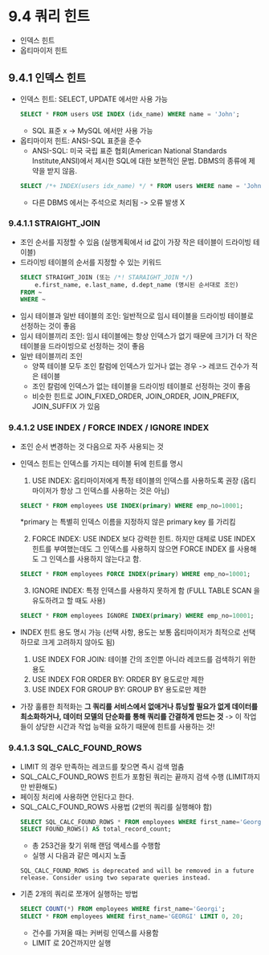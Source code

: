 # 9.4 쿼리 힌트
- 인덱스 힌트
- 옵티마이저 힌트
## 9.4.1 인덱스 힌트
- 인덱스 힌트: SELECT, UPDATE 에서만 사용 가능
    ```sql
    SELECT * FROM users USE INDEX (idx_name) WHERE name = 'John';
    ```
    - SQL 표준 x -> MySQL 에서만 사용 가능
- 옵티마이저 힌트: ANSI-SQL 표준을 준수
    - ANSI-SQL: 미국 국립 표준 협회(American National Standards Institute,ANSI)에서 제시한 SQL에 대한 보편적인 문법. DBMS의 종류에 제약을 받지 않음.
  ```sql
  SELECT /*+ INDEX(users idx_name) */ * FROM users WHERE name = 'John';
  ```
  - 다른 DBMS 에서는 주석으로 처리됨 -> 오류 발생 X

### 9.4.1.1 STRAIGHT_JOIN
- 조인 순서를 지정할 수 있음 (실행계획에서 id 값이 가장 작은 테이블이 드라이빙 테이블)
- 드라이빙 테이블의 순서를 지정할 수 있는 키워드
    ```sql
    SELECT STRAIGHT_JOIN (또는 /*! STARAIGHT_JOIN */)
        e.first_name, e.last_name, d.dept_name (명시된 순서대로 조인)
    FROM ~
    WHERE ~  
    ```
- 임시 테이블과 일반 테이블의 조인: 일반적으로 임시 테이블을 드라이빙 테이블로 선정하는 것이 좋음
- 임시 테이블끼리 조인: 임시 테이블에는 항상 인덱스가 없기 때문에 크기가 더 작은 테이블을 드라이빙으로 선정하는 것이 좋음
- 일반 테이블끼리 조인
    - 양쪽 테이블 모두 조인 칼럼에 인덱스가 있거나 없는 경우 -> 레코드 건수가 적은 테이블
    - 조인 칼럼에 인덱스가 없는 테이블을 드라이빙 테이블로 선정하는 것이 좋음
    - 비슷한 힌트로 JOIN_FIXED_ORDER, JOIN_ORDER, JOIN_PREFIX, JOIN_SUFFIX 가 있음

### 9.4.1.2 USE INDEX / FORCE INDEX / IGNORE INDEX
- 조인 순서 변경하는 것 다음으로 자주 사용되는 것
- 인덱스 힌트는 인덱스를 가지는 테이블 뒤에 힌트를 명시
    1. USE INDEX: 옵티마이저에게 특정 테이블의 인덱스를 사용하도록 권장 (옵티마이저가 항상 그 인덱스를 사용하는 것은 아님)
    ```SQL
    SELECT * FROM employees USE INDEX(primary) WHERE emp_no=10001;
    ```
    *primary 는 특별히 인덱스 이름을 지정하지 않은 primary key 를 가리킴

    2. FORCE INDEX: USE INDEX 보다 강력한 힌트. 하지만 대체로 USE INDEX 힌트를 부여했는데도 그 인덱스를 사용하지 않으면 FORCE INDEX 를 사용해도 그 인덱스를 사용하지 않는다고 함.
    ```SQL
    SELECT * FROM employees FORCE INDEX(primary) WHERE emp_no=10001;
    ```
    
    3. IGNORE INDEX: 특정 인덱스를 사용하지 못하게 함 (FULL TABLE SCAN 을 유도하려고 할 때도 사용)
    ```SQL
    SELECT * FROM employees IGNORE INDEX(primary) WHERE emp_no=10001;
    ```

- INDEX 힌트 용도 명시 가능 (선택 사항, 용도는 보통 옵티마이저가 최적으로 선택하므로 크게 고려하지 않아도 됨)
    1. USE INDEX FOR JOIN: 테이블 간의 조인뿐 아니라 레코드를 검색하기 위한 용도
    2. USE INDEX FOR ORDER BY: ORDER BY 용도로만 제한
    3. USE INDEX FOR GROUP BY: GROUP BY 용도로만 제한

- 가장 훌륭한 최적화는 **그 쿼리를 서비스에서 없애거나 튜닝할 필요가 없게 데이터를 최소화하거나, 데이터 모델의 단순화를 통해 쿼리를 간결하게 만드는 것**
-> 이 작업들이 상당한 시간과 작업 능력을 요하기 때문에 힌트를 사용하는 것!

### 9.4.1.3 SQL_CALC_FOUND_ROWS
- LIMIT 의 경우 만족하는 레코드를 찾으면 즉시 검색 멈춤
- SQL_CALC_FOUND_ROWS 힌트가 포함된 쿼리는 끝까지 검색 수행 (LIMIT까지만 반환해도)
- 페이징 처리에 사용하면 안된다고 한다.
- SQL_CALC_FOUND_ROWS 사용법 (2번의 쿼리를 실행해야 함)
    ```SQL
    SELECT SQL_CALC_FOUND_ROWS * FROM employees WHERE first_name='Georgi' LIMIT 0,20;
    SELECT FOUND_ROWS() AS total_record_count;
    ```
    - 총 253건을 찾기 위해 랜덤 액세스를 수행함
    - 실행 시 다음과 같은 메시지 노출
    ```
    SQL_CALC_FOUND_ROWS is deprecated and will be removed in a future release. Consider using two separate queries instead.
    ```
- 기존 2개의 쿼리로 쪼개어 실행하는 방법
    ```SQL
    SELECT COUNT(*) FROM employees WHERE first_name='Georgi';
    SELECT * FROM employees WHERE first_name='GEORGI' LIMIT 0, 20;
    ```
    - 건수를 가져올 때는 커버링 인덱스를 사용함
    - LIMIT 로 20건까지만 실행
